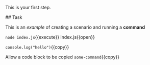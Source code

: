 This is your first step.

## Task

This is an _example_ of creating a scenario and running a **command**

`node index.js`{{execute}}
index.js{{open}}

`console.log("hello")`{{copy}}



Allow a code block to be copied `some-command`{{copy}}
